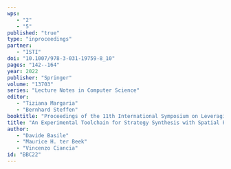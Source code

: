 ```yaml
---
wps: 
   - "2"
   - "5"
published: "true"
type: "inproceedings"
partner: 
   - "ISTI"
doi: "10.1007/978-3-031-19759-8_10"
pages: "142--164"
year: 2022
publisher: "Springer"
volume: "13703"
series: "Lecture Notes in Computer Science"
editor: 
   - "Tiziana Margaria"
   - "Bernhard Steffen"
booktitle: "Proceedings of the 11th International Symposium on Leveraging Applications of Formal Methods, Verification and Validation: Adaptation and Learning (ISoLA'22)"
title: "An Experimental Toolchain for Strategy Synthesis with Spatial Properties"
author: 
   - "Davide Basile"
   - "Maurice H. ter Beek"
   - "Vincenzo Ciancia"
id: "BBC22"
---
```

